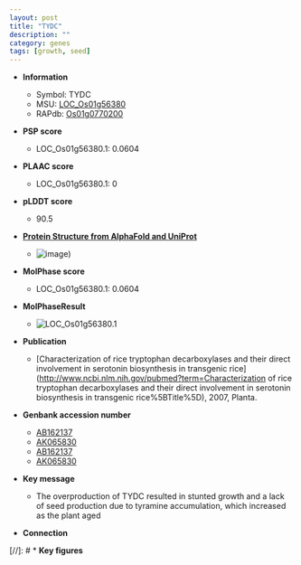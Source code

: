```yaml
---
layout: post
title: "TYDC"
description: ""
category: genes
tags: [growth, seed]
---
```


* **Information**  
    + Symbol: TYDC  
    + MSU: [LOC_Os01g56380](http://rice.plantbiology.msu.edu/cgi-bin/ORF_infopage.cgi?orf=LOC_Os01g56380)  
    + RAPdb: [Os01g0770200](http://rapdb.dna.affrc.go.jp/viewer/gbrowse_details/irgsp1?name=Os01g0770200)  

* **PSP score**  
    + LOC_Os01g56380.1: 0.0604 

* **PLAAC score**  
    + LOC_Os01g56380.1: 0 

* **pLDDT score**
    + 90.5

* **[Protein Structure from AlphaFold and UniProt](https://www.uniprot.org/uniprotkb/Q94EE9/entry#structure)**
    + ![image](https://ricepsp.github.io/images/Q9/AF-Q94EE9-F1.png))

* **MolPhase score**
    + LOC_Os01g56380.1: 0.0604

* **MolPhaseResult**
    + ![LOC_Os01g56380.1](https://ricepsp.github.io/pictures/LOC_Os01g/LOC_Os01g56380.1.png)

* **Publication**  
    + [Characterization of rice tryptophan decarboxylases and their direct involvement in serotonin biosynthesis in transgenic rice](http://www.ncbi.nlm.nih.gov/pubmed?term=Characterization of rice tryptophan decarboxylases and their direct involvement in serotonin biosynthesis in transgenic rice%5BTitle%5D), 2007, Planta.

* **Genbank accession number**  
    + [AB162137](http://www.ncbi.nlm.nih.gov/nuccore/AB162137)
    + [AK065830](http://www.ncbi.nlm.nih.gov/nuccore/AK065830)
    + [AB162137](http://www.ncbi.nlm.nih.gov/nuccore/AB162137)
    + [AK065830](http://www.ncbi.nlm.nih.gov/nuccore/AK065830)

* **Key message**  
    + The overproduction of TYDC resulted in stunted growth and a lack of seed production due to tyramine accumulation, which increased as the plant aged

* **Connection**  

[//]: # * **Key figures**  


